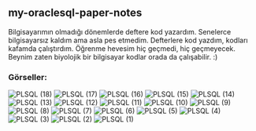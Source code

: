 ## my-oraclesql-paper-notes
Bilgisayarımın olmadığı dönemlerde deftere kod yazardım.
Senelerce bilgisayarsız kaldım ama asla pes etmedim.
Defterlere kod yazdım, kodları kafamda çalıştırdım.
Öğrenme hevesim hiç geçmedi, hiç geçmeyecek.
Beynim zaten biyolojik bir bilgisayar kodlar orada da çalışabilir. :)

### Görseller:

![PLSQL (18)](https://github.com/huseyinaydin99/my-oraclesql-paper-notes/assets/16438043/37cb7992-7f88-4797-a281-8ca8ddb32452)
![PLSQL (17)](https://github.com/huseyinaydin99/my-oraclesql-paper-notes/assets/16438043/a10a0f0b-eb1c-4876-9b5b-9df0292fb845)
![PLSQL (16)](https://github.com/huseyinaydin99/my-oraclesql-paper-notes/assets/16438043/86c87311-7913-46b0-bccb-4c7788d6ef58)
![PLSQL (15)](https://github.com/huseyinaydin99/my-oraclesql-paper-notes/assets/16438043/63b602c7-b72f-4f50-bb98-20b3304845d1)
![PLSQL (14)](https://github.com/huseyinaydin99/my-oraclesql-paper-notes/assets/16438043/04b612c2-42f1-4ca4-9c31-d266ab290d8e)
![PLSQL (13)](https://github.com/huseyinaydin99/my-oraclesql-paper-notes/assets/16438043/d9acbb06-6532-4a4a-83a3-2d107d2a5648)
![PLSQL (12)](https://github.com/huseyinaydin99/my-oraclesql-paper-notes/assets/16438043/1781528c-6a99-47a1-a0dd-bcf812ff8fb3)
![PLSQL (11)](https://github.com/huseyinaydin99/my-oraclesql-paper-notes/assets/16438043/3a00f320-3eb6-49b2-b5e4-5b8b1f51aa91)
![PLSQL (10)](https://github.com/huseyinaydin99/my-oraclesql-paper-notes/assets/16438043/b11e9512-0261-4db0-a751-963020f3de06)
![PLSQL (9)](https://github.com/huseyinaydin99/my-oraclesql-paper-notes/assets/16438043/90d9fdb9-b822-4cba-b31a-7a6fae528cc2)
![PLSQL (8)](https://github.com/huseyinaydin99/my-oraclesql-paper-notes/assets/16438043/faa22fb2-5370-4ece-87d3-93090e1b7e57)
![PLSQL (7)](https://github.com/huseyinaydin99/my-oraclesql-paper-notes/assets/16438043/94412b12-d6a5-4fb8-be10-326f175d983a)
![PLSQL (6)](https://github.com/huseyinaydin99/my-oraclesql-paper-notes/assets/16438043/83075cd2-08d3-4779-b57d-e1537b1ee493)
![PLSQL (5)](https://github.com/huseyinaydin99/my-oraclesql-paper-notes/assets/16438043/2b33e25f-f99c-4faf-b4b7-d18bbb14f5e2)
![PLSQL (4)](https://github.com/huseyinaydin99/my-oraclesql-paper-notes/assets/16438043/e38b561e-283d-4219-936e-243dfb976dd5)
![PLSQL (3)](https://github.com/huseyinaydin99/my-oraclesql-paper-notes/assets/16438043/24753456-09ed-4947-abc0-6ab41c535fa7)
![PLSQL (2)](https://github.com/huseyinaydin99/my-oraclesql-paper-notes/assets/16438043/90e9b338-7adc-4d4d-b2e7-cd5d79563593)
![PLSQL (1)](https://github.com/huseyinaydin99/my-oraclesql-paper-notes/assets/16438043/cb78fea5-637b-409f-b16f-403dbc08ef2b)
